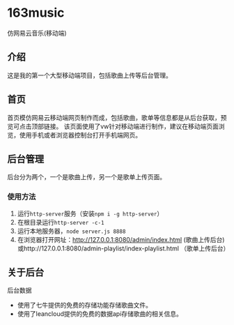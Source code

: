 # 163music
仿网易云音乐(移动端)

## 介绍

这是我的第一个大型移动端项目，包括歌曲上传等后台管理。

## 首页

首页模仿网易云移动端网页制作而成，包括歌曲，歌单等信息都是从后台获取，预览可点击顶部链接。
该页面使用了vw针对移动端进行制作，建议在移动端页面浏览，使用手机或者浏览器控制台打开手机端网页。

## 后台管理

后台分为两个，一个是歌曲上传，另一个是歌单上传页面。

### 使用方法
1. 运行`http-server`服务（安装`npm i -g http-server`）
2. 在根目录运行`http-server -c-1`
3. 运行本地服务器，`node server.js 8888`
4. 在浏览器打开网址：http://127.0.0.1:8080/admin/index.html (歌曲上传后台)或http://127.0.0.1:8080/admin-playlist/index-playlist.html （歌单上传后台）


## 关于后台
后台数据
+ 使用了七牛提供的免费的存储功能存储歌曲文件。
+ 使用了leancloud提供的免费的数据api存储歌曲的相关信息。
